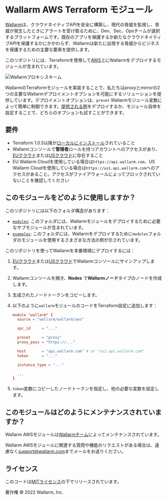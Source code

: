 # Wallarm AWS Terraform モジュール

[Wallarm](https://www.wallarm.com/)は、クラウドネイティブAPIを安全に構築し、現代の脅威を監視し、脅威が発生したときにアラートを受け取るために、Dev、Sec、Opsチームが選択するプラットフォームです。既存のアプリを保護するか新たなクラウドネイティブAPIを保護するかにかかわらず、Wallarmは新たに出現する脅威からビジネスを保護するための主要な要素を提供します。

このリポジトリには、Terraformを使用して[AWS](https://aws.amazon.com/)上にWallarmをデプロイするモジュールが含まれています。

![Wallarmプロキシスキーム](https://github.com/wallarm/terraform-aws-wallarm/blob/main/images/wallarm-as-proxy.png?raw=true)

WallarmのTerraformモジュールを実装することで、私たちはproxyとmirrorの2つの主要なWallarmデプロイメントオプションを可能にするソリューションを提供しています。デプロイメントオプションは、`preset` Wallarmモジュール変数によって簡単に制御できます。[提供される例](https://github.com/wallarm/terraform-aws-wallarm/tree/main/examples)をデプロイするか、モジュール自体を設定することで、どちらのオプションも試すことができます。

## 要件

* Terraform 1.0.5以降が[ローカルにインストール](https://learn.hashicorp.com/tutorials/terraform/install-cli)されていること
* Wallarmコンソールで**管理者**ロールを持つアカウントへのアクセスがあり、[EUクラウド](https://my.wallarm.com/)または[USクラウド](https://us1.my.wallarm.com/)に存在すること
* EU Wallarm Cloudを使用している場合は`https://api.wallarm.com`、US Wallarm Cloudを使用している場合は`https://us1.api.wallarm.com`へのアクセスがあること。アクセスがファイアウォールによってブロックされていないことを確認してください

## このモジュールをどのように使用しますか？

このリポジトリには以下のフォルダ構造があります：

* [`modules`](https://github.com/wallarm/terraform-aws-wallarm/tree/main/modules): このフォルダには、Wallarmモジュールをデプロイするために必要なサブモジュールが含まれています。
* [`examples`](https://github.com/wallarm/terraform-aws-wallarm/tree/main/examples): このフォルダには、Wallarmをデプロイするために`modules`フォルダのモジュールを使用するさまざまな方法の例が示されています。

このリポジトリを使ってWallarmを本番環境にデプロイするには：

1. [EUクラウド](https://my.wallarm.com/signup)または[USクラウド](https://us1.my.wallarm.com/signup)でWallarmコンソールにサインアップします。
1. Wallarmコンソールを開き、**Nodes** で**Wallarmノード**タイプのノードを作成します。
1. 生成されたノードトークンをコピーします。
1. 以下のように`wallarm`モジュールのコードをTerraform設定に追加します：

    ```conf
    module "wallarm" {
      source = "wallarm/wallarm/aws"

      vpc_id     = "..."

      preset     = "proxy"
      proxy_pass = "https://..."

      host       = "api.wallarm.com" # or "us1.api.wallarm.com"
      token      = "..."

      instance_type = "..."

      ...
    }
    ```
1. `token`変数にコピーしたノードトークンを指定し、他の必要な変数を設定します。

## このモジュールはどのようにメンテナンスされていますか？

Wallarm AWSモジュールは[Wallarmチーム](https://www.wallarm.com/)によってメンテナンスされています。

Wallarm AWSモジュールに関連する質問や機能のリクエストがある場合は、遠慮なく[support@wallarm.com](mailto:support@wallarm.com?Subject=Terraform%20Module%20Question)までメールをお送りください。

## ライセンス

このコードは[MITライセンス](https://github.com/wallarm/terraform-aws-wallarm/tree/main/LICENSE)の下でリリースされています。

著作権 © 2022 Wallarm, Inc.
